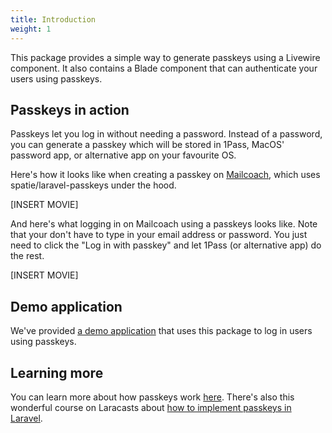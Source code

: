 ```yaml
---
title: Introduction
weight: 1
---
```


This package provides a simple way to generate passkeys using a Livewire component. It also contains a Blade component that can authenticate your users using passkeys.

## Passkeys in action

Passkeys let you log in without needing a password. Instead of a password, you can generate a passkey which will be stored in 1Pass, MacOS' password app, or alternative app on your favourite OS.

Here's how it looks like when creating a passkey on [Mailcoach](https://mailcoach.app), which uses spatie/laravel-passkeys under the hood.

[INSERT MOVIE]

And here's what logging in on Mailcoach using a passkeys looks like. Note that your don't have to type in your email address or password. You just need to click the "Log in with passkey" and let 1Pass (or alternative app) do the rest.

[INSERT MOVIE]

## Demo application

We've provided [a demo application](https://github.com/spatie/laravel-passkeys-app) that uses this package to log in users using passkeys.

## Learning more

You can learn more about how passkeys work [here](https://www.dashlane.com/blog/what-is-a-passkey-and-how-does-it-work). There's also this wonderful course on Laracasts about [how to implement passkeys in Laravel](https://laracasts.com/series/add-passkeys-to-a-laravel-app).


